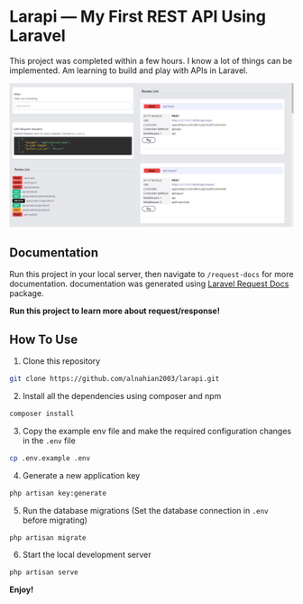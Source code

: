 # Larapi — My First REST API Using Laravel

This project was completed within a few hours. I know a lot of things can be implemented. Am learning to build and play with APIs in Laravel.

![Preview](preview.png)

## Documentation

Run this project in your local server, then navigate to `/request-docs` for more documentation. documentation was generated using [Laravel Request Docs](https://github.com/rakutentech/laravel-request-docs) package.

**Run this project to learn more about request/response!**

## How To Use

1. Clone this repository

```bash
git clone https://github.com/alnahian2003/larapi.git
```

2. Install all the dependencies using composer and npm

```bash
composer install
```

3. Copy the example env file and make the required configuration changes in the `.env` file

```bash
cp .env.example .env
```

4. Generate a new application key

```bash
php artisan key:generate
```

5. Run the database migrations (Set the database connection in `.env` before migrating)

```bash
php artisan migrate
```

6. Start the local development server

```bash
php artisan serve
```

**Enjoy!**
